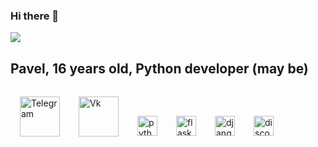 ### Hi there 👋

<img src="https://i.pinimg.com/originals/b2/2a/a2/b22aa22b2f3f55b6468361158d52e2e7.gif" object-fit="cover">

## **Pavel, 16 years old, Python developer (may be)**

<a href="https://t.me/ZetoQqq">
  <img align="left" alt="Telegram" width="64px" src="https://cdn1.iconfinder.com/data/icons/andriod-app-logo/32/icon_telegram-256.png" style="vertical-align: top; margin: 15px">
</a>
<a href="https://vk.com/zeto_qq">
  <img align="left" alt="Vk" width="64px" src="https://cdn1.iconfinder.com/data/icons/andriod-app-logo/32/icon_vk-256.png" style="vertical-align: top; margin: 15px">
</a>
<br>

<img src="https://cdn3.iconfinder.com/data/icons/logos-and-brands-adobe/512/267_Python-512.png" width="32px" alt="python" style="vertical-align: top; margin: 15px"><img src="https://pythonforundergradengineers.com/posts/zappa/images/flask_icon.png" width="32px" alt="flask" style="vertical-align: top; margin: 15px"><img src="https://icon-library.com/images/django-icon/django-icon-0.jpg" width="32px" alt="django" style="vertical-align: top; margin: 15px"><img src="https://i.imgur.com/zJI48F6.png" width="32px" alt="discord py" style="vertical-align: top; margin: 15px">
